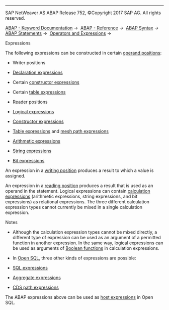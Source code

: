   

* * *

SAP NetWeaver AS ABAP Release 752, ©Copyright 2017 SAP AG. All rights reserved.

[ABAP - Keyword Documentation](javascript:call_link\('abenabap.htm'\)) →  [ABAP - Reference](javascript:call_link\('abenabap_reference.htm'\)) →  [ABAP Syntax](javascript:call_link\('abenabap_syntax.htm'\)) →  [ABAP Statements](javascript:call_link\('abenabap_statements.htm'\)) →  [Operators and Expressions](javascript:call_link\('abenoperators_expressions.htm'\)) → 

Expressions

The following expressions can be constructed in certain [operand positions](javascript:call_link\('abenexpression_positions.htm'\)):

-   Writer positions

-   [Declaration expressions](javascript:call_link\('abeninline_declarations.htm'\))

-   Certain [constructor expressions](javascript:call_link\('abenconstructor_expressions.htm'\))

-   Certain [table expressions](javascript:call_link\('abentable_expressions.htm'\))

-   Reader positions

-   [Logical expressions](javascript:call_link\('abenlogexp.htm'\))

-   [Constructor expressions](javascript:call_link\('abenconstructor_expressions.htm'\))

-   [Table expressions](javascript:call_link\('abentable_expressions.htm'\)) and [mesh path expressions](javascript:call_link\('abenmesh_path_expression.htm'\))

-   [Arithmetic expressions](javascript:call_link\('abapcompute_arith.htm'\))

-   [String expressions](javascript:call_link\('abapcompute_string.htm'\))

-   [Bit expressions](javascript:call_link\('abapcompute_bit.htm'\))

An expression in a [writing position](javascript:call_link\('abenwriting_position_glosry.htm'\) "Glossary Entry") produces a result to which a value is assigned.

An expression in a [reading position](javascript:call_link\('abenreading_position_glosry.htm'\) "Glossary Entry") produces a result that is used as an operand in the statement. Logical expressions can contain [calculation expressions](javascript:call_link\('abencalculation_expression_glosry.htm'\) "Glossary Entry") (arithmetic expressions, string expressions, and bit expressions) as relational expressions. The three different calculation expression types cannot currently be mixed in a single calculation expression.

Notes

-   Although the calculation expression types cannot be mixed directly, a different type of expression can be used as an argument of a permitted function in another expression. In the same way, logical expressions can be used as arguments of [Boolean functions](javascript:call_link\('abenboole_function_glosry.htm'\) "Glossary Entry") in calculation expressions.

-   In [Open SQL](javascript:call_link\('abenopen_sql_glosry.htm'\) "Glossary Entry"), three other kinds of expressions are possible:

-   [SQL expressions](javascript:call_link\('abensql_expression_glosry.htm'\) "Glossary Entry")

-   [Aggregate expressions](javascript:call_link\('abenaggregate_expression_glosry.htm'\) "Glossary Entry")

-   [CDS path expressions](javascript:call_link\('abencds_path_expression_glosry.htm'\) "Glossary Entry")

The ABAP expressions above can be used as [host expressions](javascript:call_link\('abenhost_expression_glosry.htm'\) "Glossary Entry") in Open SQL.